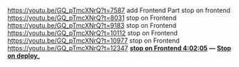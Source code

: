 https://youtu.be/GQ_pTmcXNrQ?t=7587
add Frontend Part
stop on frontend https://youtu.be/GQ_pTmcXNrQ?t=8031
stop on Frontend https://youtu.be/GQ_pTmcXNrQ?t=9183
stop on Frontend https://youtu.be/GQ_pTmcXNrQ?t=10112
stop on Frontend https://youtu.be/GQ_pTmcXNrQ?t=10977
stop on Frontend https://youtu.be/GQ_pTmcXNrQ?t=12347
**[stop on Frontend 4:02:05](https://youtu.be/GQ_pTmcXNrQ?t=14525) —**
**[Stop on deploy](https://youtu.be/GQ_pTmcXNrQ?t=15185)_**
